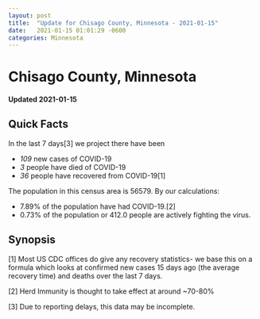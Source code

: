 ```yaml
---
layout: post
title:  "Update for Chisago County, Minnesota - 2021-01-15"
date:   2021-01-15 01:01:29 -0600
categories: Minnesota
---
```


# Chisago County, Minnesota
#### Updated 2021-01-15

## Quick Facts

In the last 7 days[3] we project there have been
- *109* new cases of COVID-19
- *3* people have died of COVID-19
- *36* people have recovered from COVID-19[1]

The population in this census area is 56579. By our calculations:
- 7.89% of the population have had COVID-19.[2]
- 0.73% of the population or 412.0 people are actively fighting the virus.

## Synopsis




[1] Most US CDC offices do give any recovery statistics- we base this on a formula which looks at confirmed new cases
15 days ago (the average recovery time) and deaths over the last 7 days.

[2] Herd Immunity is thought to take effect at around ~70-80%

[3] Due to reporting delays, this data may be incomplete.
 
    